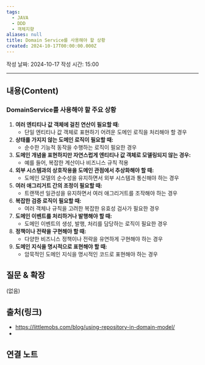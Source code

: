 ```yaml
---
tags:
  - JAVA
  - DDD
  - 객체지향
aliases: null
title: Domain Service를 사용해야 할 상황
created: 2024-10-17T00:00:00.000Z
---
```

작성 날짜: 2024-10-17
작성 시간: 15:00


----
## 내용(Content)

### DomainService를 사용해야 할 주요 상황


1. **여러 엔티티나 값 객체에 걸친 연산이 필요할 때:**
	- 단일 엔티티나 값 객체로 표현하기 어려운 도메인 로직을 처리해야 할 경우
1. **상태를 가지지 않는 도메인 로직이 필요할 때:**
	- 순수한 기능적 동작을 수행하는 로직이 필요한 경우
2. **도메인 개념을 표현하지만 자연스럽게 엔티티나 값 객체로 모델링되지 않는 경우:**
	- 예를 들어, 복잡한 계산이나 비즈니스 규칙 적용
3. **외부 시스템과의 상호작용을 도메인 관점에서 추상화해야 할 때:**
	- 도메인 모델의 순수성을 유지하면서 외부 시스템과 통신해야 하는 경우
4. **여러 애그리거트 간의 조정이 필요할 때:**
	- 트랜잭션 일관성을 유지하면서 여러 애그리거트를 조작해야 하는 경우
5. **복잡한 검증 로직이 필요할 때:**
	- 여러 객체나 규칙을 고려한 복잡한 유효성 검사가 필요한 경우
6. **도메인 이벤트를 처리하거나 발행해야 할 때:**
	- 도메인 이벤트의 생성, 발행, 처리를 담당하는 로직이 필요한 경우
7. **정책이나 전략을 구현해야 할 때:**
	- 다양한 비즈니스 정책이나 전략을 유연하게 구현해야 하는 경우
8. **도메인 지식을 명시적으로 표현해야 할 때:**
	- 암묵적인 도메인 지식을 명시적인 코드로 표현해야 하는 경우

## 질문 & 확장

(없음)

## 출처(링크)

- https://littlemobs.com/blog/using-repository-in-domain-model/
- 
## 연결 노트










